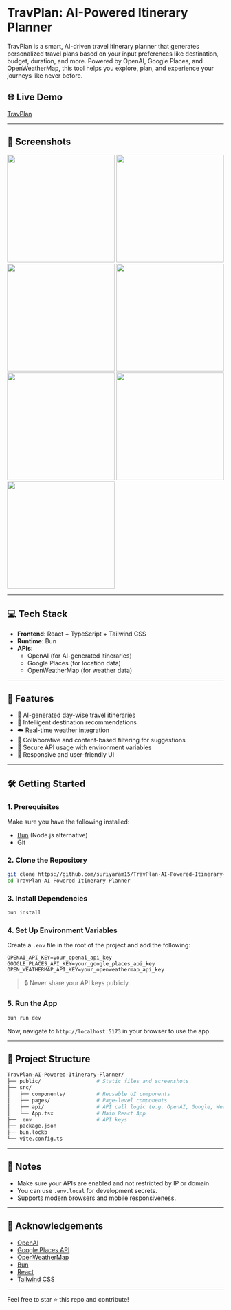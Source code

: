 # TravPlan: AI-Powered Itinerary Planner

TravPlan is a smart, AI-driven travel itinerary planner that generates personalized travel plans based on your input preferences like destination, budget, duration, and more. Powered by OpenAI, Google Places, and OpenWeatherMap, this tool helps you explore, plan, and experience your journeys like never before.

## 🌐 Live Demo

[TravPlan](https://travplan-ai-powered-itinerary-planner.vercel.app/)

---

## 📸 Screenshots

<p float="left">
  <img src="https://github.com/suriyaram15/TravPlan-AI-Powered-Itinerary-Planner/blob/main/public/1.png" width="250"/>
  <img src="https://github.com/suriyaram15/TravPlan-AI-Powered-Itinerary-Planner/blob/main/public/2.png" width="250"/>
  <img src="https://github.com/suriyaram15/TravPlan-AI-Powered-Itinerary-Planner/blob/main/public/3.png" width="250"/>
  <img src="https://github.com/suriyaram15/TravPlan-AI-Powered-Itinerary-Planner/blob/main/public/4.png" width="250"/>
  <img src="https://github.com/suriyaram15/TravPlan-AI-Powered-Itinerary-Planner/blob/main/public/5.png" width="250"/>
  <img src="https://github.com/suriyaram15/TravPlan-AI-Powered-Itinerary-Planner/blob/main/public/6.png" width="250"/>
  <img src="https://github.com/suriyaram15/TravPlan-AI-Powered-Itinerary-Planner/blob/main/public/7.png" width="250"/>
</p>

---

## 💻 Tech Stack

- **Frontend**: React + TypeScript + Tailwind CSS
- **Runtime**: Bun
- **APIs**:
  - OpenAI (for AI-generated itineraries)
  - Google Places (for location data)
  - OpenWeatherMap (for weather data)

---

## 🚀 Features

- 🔮 AI-generated day-wise travel itineraries
- 📍 Intelligent destination recommendations
- ☁️ Real-time weather integration
- 🧠 Collaborative and content-based filtering for suggestions
- 🔐 Secure API usage with environment variables
- 📱 Responsive and user-friendly UI

---

## 🛠️ Getting Started

### 1. Prerequisites

Make sure you have the following installed:

- [Bun](https://bun.sh/) (Node.js alternative)
- Git

### 2. Clone the Repository

```bash
git clone https://github.com/suriyaram15/TravPlan-AI-Powered-Itinerary-Planner.git
cd TravPlan-AI-Powered-Itinerary-Planner
```

### 3. Install Dependencies

```bash
bun install
```

### 4. Set Up Environment Variables

Create a `.env` file in the root of the project and add the following:

```env
OPENAI_API_KEY=your_openai_api_key
GOOGLE_PLACES_API_KEY=your_google_places_api_key
OPEN_WEATHERMAP_API_KEY=your_openweathermap_api_key
```

> 🔒 Never share your API keys publicly.

### 5. Run the App

```bash
bun run dev
```

Now, navigate to `http://localhost:5173` in your browser to use the app.

---

## 📁 Project Structure

```bash
TravPlan-AI-Powered-Itinerary-Planner/
├── public/                  # Static files and screenshots
├── src/
│   ├── components/          # Reusable UI components
│   ├── pages/               # Page-level components
│   ├── api/                 # API call logic (e.g. OpenAI, Google, Weather)
│   └── App.tsx              # Main React App
├── .env                     # API keys
├── package.json
├── bun.lockb
└── vite.config.ts
```

---

## 📌 Notes

- Make sure your APIs are enabled and not restricted by IP or domain.
- You can use `.env.local` for development secrets.
- Supports modern browsers and mobile responsiveness.

---

## 🙌 Acknowledgements

- [OpenAI](https://openai.com/)
- [Google Places API](https://developers.google.com/maps/documentation/places/web-service/overview)
- [OpenWeatherMap](https://openweathermap.org/api)
- [Bun](https://bun.sh/)
- [React](https://reactjs.org/)
- [Tailwind CSS](https://tailwindcss.com/)

---

Feel free to star ⭐ this repo and contribute!
